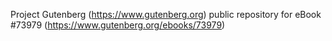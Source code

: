 Project Gutenberg (https://www.gutenberg.org) public repository for
eBook #73979 (https://www.gutenberg.org/ebooks/73979)
